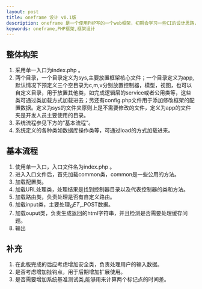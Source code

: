 ```yaml
---
layout: post
title: oneframe 设计 v0.1版
description: oneframe 是一个使用PHP写的一个web框架，初期会学习一些CI的设计思路，后期可能加入很多自己的想法。正式版之前采用0.x版本号。此文仅记录初步构想。
keywords: oneframe,PHP框架,框架设计
---
```


## 整体构架

1. 采用单一入口为index.php 。
2. 两个目录，一个目录定义为sys,主要放置框架核心文件；一个目录定义为app,默认情况下预定义三个空目录为c,m,v分别放置控制器，模型，视图，也可以自定义目录，用于放置其他类，如完成逻辑层的service或者公用类等，这些类可通过类加载方式加载进去；另还有config.php文件用于添加修改框架的配置数据。定义为sys的文件夹原则上是不需要修改的文件，定义为app的文件夹是开发人员主要使用的目录。
3. 系统流程参见下方的“基本流程”。
4. 系统定义的各种类如数据库操作类等，可通过load的方式加载进来。

## 基本流程

1. 使用单一入口，入口文件名为index.php 。
2. 进入入口文件后，首先加载common类，common是一些公用的方法。
3. 加载配置类。
4. 加载URL处理类，处理结果是找到控制器目录以及代表控制器的类和方法。
5. 加载路由类，负责处理是否有自定义路由。
6. 加载input类，主要处理$_GET,$_POST数据。
7. 加载ouput类，负责生成返回的html字符串，并且检测是否需要处理缓存问题。
8. 输出

## 补充

1. 在此版完成的后应考虑增加安全类，负责处理用户的输入数据。
2. 是否考虑增加挂钩点，用于后期增加扩展使用。
3. 是否需要增加系统基准测试类,能够用来计算两个标记点的时间差。
